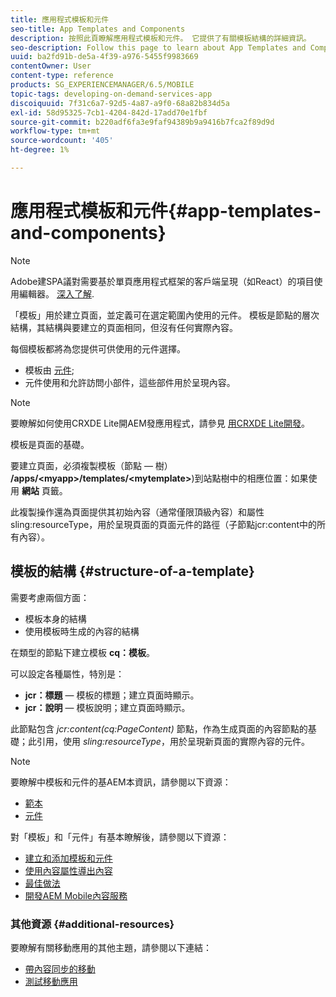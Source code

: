 ```yaml
---
title: 應用程式模板和元件
seo-title: App Templates and Components
description: 按照此頁瞭解應用程式模板和元件。 它提供了有關模板結構的詳細資訊。
seo-description: Follow this page to learn about App Templates and Components. It provides detailed information on the structure of templates.
uuid: ba2fd91b-de5a-4f39-a976-5455f9983669
contentOwner: User
content-type: reference
products: SG_EXPERIENCEMANAGER/6.5/MOBILE
topic-tags: developing-on-demand-services-app
discoiquuid: 7f31c6a7-92d5-4a87-a9f0-68a82b834d5a
exl-id: 58d95325-7cb1-4204-842d-17add70e1fbf
source-git-commit: b220adf6fa3e9faf94389b9a9416b7fca2f89d9d
workflow-type: tm+mt
source-wordcount: '405'
ht-degree: 1%

---
```


# 應用程式模板和元件{#app-templates-and-components}

>[!NOTE]
>
>Adobe建SPA議對需要基於單頁應用程式框架的客戶端呈現（如React）的項目使用編輯器。 [深入了解](/help/sites-developing/spa-overview.md).

「模板」用於建立頁面，並定義可在選定範圍內使用的元件。 模板是節點的層次結構，其結構與要建立的頁面相同，但沒有任何實際內容。

每個模板都將為您提供可供使用的元件選擇。

* 模板由 [元件](/help/sites-developing/components.md);
* 元件使用和允許訪問小部件，這些部件用於呈現內容。

>[!NOTE]
>
>要瞭解如何使用CRXDE Lite開AEM發應用程式，請參見 [用CRXDE Lite開發](/help/sites-developing/developing-with-crxde-lite.md)。

模板是頁面的基礎。

要建立頁面，必須複製模板（節點 — 樹） **/apps/&lt;myapp>/templates/&lt;mytemplate>**)到站點樹中的相應位置：如果使用 **網站** 頁籤。

此複製操作還為頁面提供其初始內容（通常僅限頂級內容）和屬性sling:resourceType，用於呈現頁面的頁面元件的路徑（子節點jcr:content中的所有內容）。

## 模板的結構 {#structure-of-a-template}

需要考慮兩個方面：

* 模板本身的結構
* 使用模板時生成的內容的結構

在類型的節點下建立模板 **cq：模板**。

可以設定各種屬性，特別是：

* **jcr：標題**  — 模板的標題；建立頁面時顯示。
* **jcr：說明**  — 模板說明；建立頁面時顯示。

此節點包含 *jcr:content(cq:PageContent)* 節點，作為生成頁面的內容節點的基礎；此引用，使用 *sling:resourceType*，用於呈現新頁面的實際內容的元件。

>[!NOTE]
>
>要瞭解中模板和元件的基AEM本資訊，請參閱以下資源：
>
>* [範本](/help/sites-developing/templates.md)
>* [元件](/help/sites-developing/components.md)
>


對「模板」和「元件」有基本瞭解後，請參閱以下資源：

* [建立和添加模板和元件](/help/mobile/mobile-ondemand-app-templates.md)
* [使用內容屬性導出內容](/help/mobile/on-demand-content-properties-exporting.md)
* [最佳做法](/help/mobile/best-practices-aem-mobile.md)
* [開發AEM Mobile內容服務](/help/mobile/developing-content-services.md)

### 其他資源 {#additional-resources}

要瞭解有關移動應用的其他主題，請參閱以下連結：

* [帶內容同步的移動](/help/mobile/mobile-ondemand-contentsync.md)
* [測試移動應用](/help/mobile/develop-mobile-apps-testing.md)
